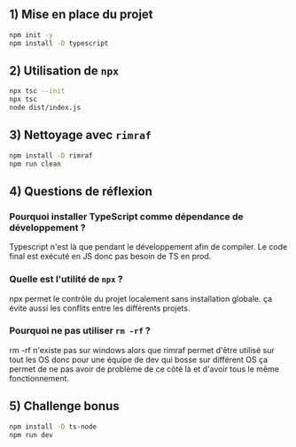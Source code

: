 ## 1) Mise en place du projet

```bash
npm init -y
npm install -D typescript
```

## 2) Utilisation de `npx`

```bash
npx tsc --init
npx tsc
node dist/index.js
```

## 3) Nettoyage avec `rimraf`

```bash
npm install -D rimraf
npm run clean
```

## 4) Questions de réflexion

### Pourquoi installer TypeScript comme dépendance de développement ?

Typescript n'est là que pendant le développement afin de compiler. Le code final est exécuté en JS donc pas besoin de TS en prod.

### Quelle est l'utilité de `npx` ?

npx permet le contrôle du projet localement sans installation globale. ça évite aussi les conflits entre les différents projets.

### Pourquoi ne pas utiliser `rm -rf` ?

rm -rf n'existe pas sur windows alors que rimraf permet d'être utilisé sur tout les OS donc pour une équipe de dev qui bosse sur différent OS ça permet de ne pas avoir de problème de ce côté là et d'avoir tous le même fonctionnement.

## 5) Challenge bonus

```bash
npm install -D ts-node
npm run dev
```
